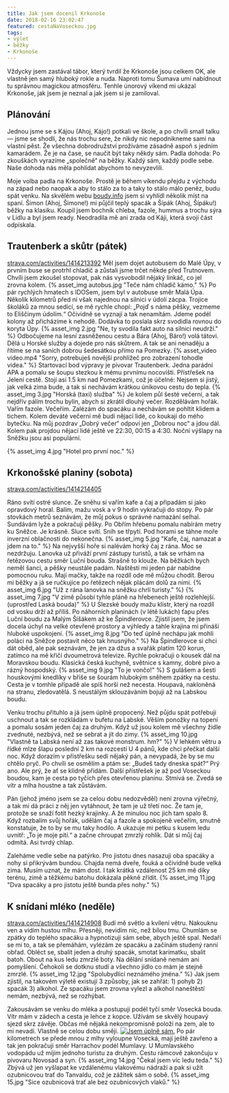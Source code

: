 ```yaml
---
title: Jak jsem docenil Krkonoše
date: 2018-02-16 23:02:47
featured: cestaNaVoseckou.jpg
tags: 
- výlet
- běžky
- Krkonoše
---
```


Vždycky jsem zastával tábor, který tvrdil že Krkonoše jsou celkem OK, ale vlastně jen samý hluboký rokle a nuda. Naproti tomu Šumava umí nabídnout tu správnou magickou atmosféru. Tenhle únorový víkend mi ukázal Krkonoše, jak jsem je neznal a jak jsem si je zamiloval.

<!-- more -->
## Plánování
Jednou jsme se s Kájou (Ahoj, Kájo!) potkali ve škole, a po chvíli small talku — jsme se shodli, že nás trochu sere, že nikdy nic nepodnikneme sami na vlastní pěst. Že všechna dobrodružství prožíváme zásadně aspoň s jedním kamarádem. Že je na čase, se naučit být taky někdy sám. Padla dohoda: Po zkouškách vyrazíme „společně“ na běžky. Každý sám, každý podle sebe. Naše dohoda nás měla pohlídat abychom to nevyzevlili.

Moje volba padla na Krkonoše. Prostě je během víkendu přejdu z východu na západ nebo naopak a aby to stálo za to a taky to stálo málo peněz, budu spát venku. Na skvělém webu [boudy.info](http://boudy.info) jsem si vyhlídl několik míst na spaní. Šimon (Ahoj, Šimone!) mi půjčil teplý spacák a Šípák (Ahoj, Šípáku!) běžky na klasiku. Koupil jsem bochník chleba, fazole, hummus a trochu sýra v Lidlu a byl jsem ready. Neodradila mě ani zrada od Káji, která svojí část odpískala.

## Trautenberk a skůtr (pátek)
[strava.com/activities/1414213392](https://www.strava.com/activities/1414213392)
Měl jsem dojet autobusem do Malé Úpy, v prvním buse se protrhl chladič a zůstali jsme trčet někde před Trutnovem. Chvíli jsem zkoušel stopovat, pak nás vysvobodil nějaký linkáč, co jel zrovna kolem.
{% asset_img autobus.jpg "Teče nám chladič kámo." %}
Po pár rychlých hmatech s IDOSem, jsem byl v autobuse směr Malá Úpa. Několik kilometrů před ní však najednou na silnici v údolí zácpa. Trojice školáků za mnou sedící, se mě rychle chopí: „Pojď s náma pěšky, vezmeme to Eliščinym údolím.“ Očividně se vyznají a tak nenamítám. Jdeme podél kolony až přicházíme k nehodě. Dodávka to poslala skrz svodidla rovnou do koryta Úpy.
{% asset_img 2.jpg "Ne, ty svodila fakt auto na silnici neudrží." %}
Odbočujeme na lesní zasněženou cestu a Bára (Ahoj, Báro!) volá tátovi. Dělá u Horské služby a dojede pro nás skůtrem. A tak se ani nenaděju a řítíme se na saních dobrou šedesátkou přímo na Pomezky.
{% asset_video video.mp4 "Sorry, potrebuješ novější prohlížeč pro zobrazení tohodle videa." %}
Startovací bod výpravy je pivovar Trautenberk. Jedna parádní APA a pomalu se šoupu stezkou k mému prvnímu nocovišti. Přístřešek na Jelení cestě. Stojí asi 1.5 km nad Pomezkami, což je účelné: Nejsem si jistý, jak velká zima bude, a tak si nechávám krátkou únikovou cestu do tepla.
{% asset_img 3.jpg "Horská (taxi) služba" %}
Je kolem půl šesté večerní, a tak nejdřív pálím trochu bylin, abych si zkrátil dlouhý večer. Rozdělávám hořák. Vařím fazole. Večeřím. Zalézám do spacáku a nechávám se pohltit klidem a tichem. Kolem deváté večerní mě budí nějací lidé, co koukají do mého bytečku. Na můj pozdrav „Dobrý večer“ odpoví jen „Dobrou noc“ a jdou dál. Kolem pak projdou nějací lidé ještě ve 22:30, 00:15 a 4:30\. Noční výšlapy na Sněžku jsou asi populární.

{% asset_img 4.jpg "Hotel pro první noc." %}

## Krkonošské planiny (sobota)
[strava.com/activities/1414214405](https://www.strava.com/activities/1414214405)

Ráno svítí ostré slunce. Ze sněhu si vařím kafe a čaj a připadám si jako opravdový horal. Balím, mažu vosk a v 9 hodin vykračuji do stopy. Po pár stovkách metrů seznávám, že můj pokus o správné namazání selhal. Sundávám lyže a pokračuji pěšky. Po Obřím hřebenu pomalu nabírám metry ku Sněžce. Je krásně. Sluce svítí. Sníh se třpytí. Pod horami se táhne moře inverzní oblačnosti do nekonečna.
{% asset_img 5.jpg "Kafe, čaj, namazat a jdem na to." %}
Na nejvyšší hoře si nalévám horký čaj z rána. Moc se nezdržuju. Lanovka už přiváží první zástupy turistů, a tak se vrhám na řetězovou cestu směr Luční bouda. Strašně to klouže. Na běžkách bych neměl šanci, a pěšky neustále padám. Naštěstí mi jeden pár nabídne pomocnou ruku. Mají mačky, takže na rozdíl ode mě můžou chodit. Berou mi běžky a já se ručkujíce po řetězech nějak plácám dolů za nimi.
{% asset_img 6.jpg "Už z rána lanovka na sněžku chrlí turisty." %}
{% asset_img 7.jpg "V zimě působí tyhle pláně na hřebenech ještě rozlehlejší. (uprostřed Laská bouda)" %}
U Slezské boudy mažu klistr, který na rozdíl od vosku drží až příliš. Po náhorních planinách (v létě lukách) ťapu přes Luční boudu za Malým Šišákem až ke Špindlerovce. Zjistil jsem, že jsem docela úchyl na velké otevřené prostory a výhledy a tahle krajina mi přináší hluboké uspokojení.
{% asset_img 8.jpg "Do teď úplně nechápu jak mohli poláci na Sněžce postavit něco tak hnusnýho." %}
Na Špindlerovce si chci dát oběd, ale pak seznávám, že jen za džus a svařák platím 120 korun, zatímco na mě křičí dvoumetrová televize. Rychle pokračuji o kousek dál na Moravskou boudu. Klasická česká kuchyně, světnice s kamny, dobré pivo a rázný hospodský.
{% asset_img 9.jpg "To je vončo!" %}
S gulášem a šesti houskovými knedlíky v břiše se šourám hlubokým sněhem zpátky na cestu. Cesta je v tomhle případě ale spíš horší než necesta. Houpavá, nakloněná na stranu, zledovatělá. S neustálým sklouzáváním bojuji až na Labskou boudu.

Venku trochu přituhlo a já jsem úplně propocený. Než půjdu spát potřebuji uschnout a tak se rozkládám v bufetu na Labské. Věším ponožky na topení a pomalu sosám jeden čaj za druhým. Když už jsou kolem mě všechny židle zvednuté, nezbývá, než se sebrat a jít do zimy.
{% asset_img 10.jpg "Vlastně ta Labská není až zas takové monstrum. hm?" %}
V lehkém větru a řídké mlze šlapu poslední 2 km na rozcestí U 4 pánů, kde chci přečkat další noc. Když dorazím v přístřešku sedí nějaký pán, a nevypadá, že by se mu chtělo pryč. Po chvíli se osmělím a ptám se: „Budeš tady dneska spát?“ Prý ano. Ale prý, že ať se klidně přidám. Další přístřešek je až pod Voseckou boudou, kam je cesta po tyčích přes otevřenou planinu. Stmívá se. Zvedá se vítr a mlha houstne a tak zůstávám.

Pán (jehož jméno jsem se za celou dobu nedozvěděl) není zrovna výřečný, a tak mi dá práci z něj jen vytáhnout, že tam je už třetí noc. Že tam je, protože se snaží fotit hezký krajinky. A že minulou noc jich tam spalo 8\. Když rozbalím svůj hořák, udělám čaj a fazole a spokojeně večeřím, smutně konstatuje, že to by se mu taky hodilo. A ukazuje mi petku s kusem ledu uvnitř: „To je moje pití.“ a začne chroupat zmrzlý rohlík. Dát si můj čaj odmítá. Asi tvrdý chlap.

Zaleháme vedle sebe na patýrko. Pro jistotu dnes nasazuji oba spacáky a nohy si přikrývám bundou. Chajda nemá dveře, fouká a očividně bude velká zima. Musím uznat, že mám dost. I tak krátká vzdálenost 25 km mě díky terénu, zimě a těžkému batohu dokázala pěkně zřídit.
{% asset_img 11.jpg "Dva spacáky a pro jistotu ještě bunda přes nohy." %}

## K snídani mléko (neděle)
[strava.com/activities/1414214908](https://www.strava.com/activities/1414214908)
Budí mě světlo a kvílení větru. Nakouknu ven a vidím hustou mlhu. Přesněji, nevidím nic, než bílou tmu. Chumlám se zpátky do teplého spacáku a hypnotizuji sám sebe, abych ještě spal. Nedaří se mi to, a tak se přemáhám, vylézám ze spacáku a začínám studený ranní obřad. Obléct se, sbalit jeden a druhý spacák, smotat karimatku, sbalit batoh. Obout na kus ledu zmrzlé boty. Na dělání snídaně nemám ani pomyšlení. Čehokoli se dotknu studí a všechno jídlo co mám je stejně zmrzlé.
{% asset_img 12.jpg "Spolubydlící neznámého jména." %}
Jak jsem zjistil, na takovém výletě existují 3 způsoby, jak se zahřát: 1) pohyb 2) spacák 3) alkohol. Ze spacáku jsem zrovna vylezl a alkohol naneštěstí nemám, nezbývá, než se rozhýbat.

Zakousávám se venku do mléka a postupuji podél tyčí směr Vosecká bouda. Vítr mám v zádech a cesta je lehce z kopce. Užívám se skvělý houpavý sjezd skrz závěje. Občas mě nějaká nekompromisně položí na zem, ale to mi nevadí. Vlastně se celou dobu směji.
[![](./cestaNaVoseckou.jpg "Jsem úplně sám.")](./attachments/13.jpg)
Po pár kilometrech se přede mnou z mlhy vyloupne Vosecká, mají ještě zavřeno a tak jen pokračuji směr Harrachov podél Mumlavy. U Mumlavského vodopádu už míjím jednoho turistu za druhým. Cestu rámcově zakončuju v pivovaru Novosad a syn.
{% asset_img 14.jpg "Čekal jsem víc ledu teda." %}
Zbývá už jen vyšlapat ke vzdálenému vlakovému nádraží a pak si užít ozubnicovou trať do Tanvaldu, což je zážitek sám o sobě.
{% asset_img 15.jpg "Sice ozubnicová trať ale bez ozubnicových vlaků." %}